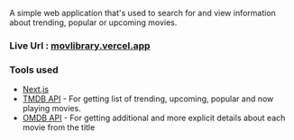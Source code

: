 A simple web application that's used to search for and
view information about trending, popular or upcoming movies. 

### Live Url : [movlibrary.vercel.app](https://movlibrary.vercel.app/)

### Tools used
- [Next.js](https://nextjs.org/)
- [TMDB API](https://developers.themoviedb.org/3/getting-started/introduction) - For getting list of trending, upcoming, popular and now playing movies.
- [OMDB API](http://www.omdbapi.com/) - For getting additional and more explicit details about each movie from the title
